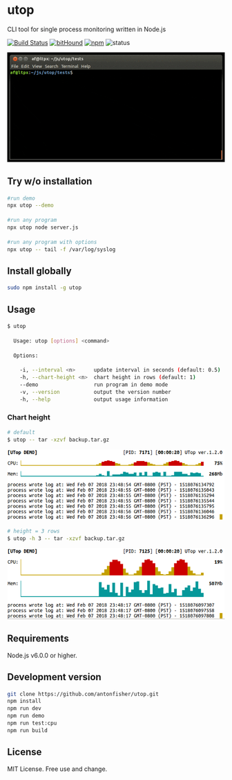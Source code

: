 # utop

CLI tool for single process monitoring written in Node.js

[![Build Status](https://travis-ci.org/antonfisher/utop.svg?branch=master)](https://travis-ci.org/antonfisher/utop)
[![bitHound](https://www.bithound.io/github/antonfisher/utop/badges/dependencies.svg)](https://www.bithound.io/github/antonfisher/utop/master/dependencies/npm)
[![npm](https://img.shields.io/npm/v/utop.svg?colorB=brightgreen)](https://www.npmjs.com/package/utop)
![status](https://img.shields.io/badge/status-beta-lightgray.svg)

![Main view](https://raw.githubusercontent.com/antonfisher/utop/docs/images/demo.v1.gif)

## Try w/o installation
```bash
#run demo
npx utop --demo

#run any program
npx utop node server.js

#run any program with options
npx utop -- tail -f /var/log/syslog
```

## Install globally
```bash
sudo npm install -g utop
```

## Usage
```bash
$ utop

  Usage: utop [options] <command>

  Options:

    -i, --interval <n>      update interval in seconds (default: 0.5)
    -h, --chart-height <n>  chart height in rows (default: 1)
    --demo                  run program in demo mode
    -v, --version           output the version number
    -h, --help              output usage information
```

### Chart height
```bash
# default
$ utop -- tar -xzvf backup.tar.gz
```
![UTop -h 1](https://raw.githubusercontent.com/antonfisher/utop/docs/images/utop-h-1.png)

```bash
# height = 3 rows
$ utop -h 3 -- tar -xzvf backup.tar.gz
```
![UTop -h 3](https://raw.githubusercontent.com/antonfisher/utop/docs/images/utop-h-3.png)

## Requirements
Node.js v6.0.0 or higher.

## Development version
```bash
git clone https://github.com/antonfisher/utop.git
npm install
npm run dev
npm run demo
npm run test:cpu
npm run build
```

## License
MIT License. Free use and change.

